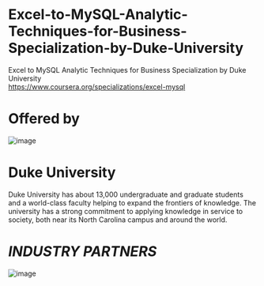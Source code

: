 # Excel-to-MySQL-Analytic-Techniques-for-Business-Specialization-by-Duke-University
Excel to MySQL Analytic Techniques for Business Specialization by Duke University </br>
https://www.coursera.org/specializations/excel-mysql

# Offered by
![image](https://user-images.githubusercontent.com/43198691/141787559-6e90c354-c1de-46e7-910f-a45eb85abd26.png)
# Duke University
Duke University has about 13,000 undergraduate and graduate students and a world-class faculty helping to expand the frontiers of knowledge. The university has a strong commitment to applying knowledge in service to society, both near its North Carolina campus and around the world.

# *INDUSTRY PARTNERS*
![image](https://user-images.githubusercontent.com/43198691/141787587-f1f0c9c6-a71b-4c36-a1ca-fa969aebce65.png)
